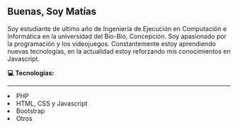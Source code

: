 <h2> Buenas,  Soy Matías </h2>
<p> 
Soy estudiante de ultimo año de Ingeniería de Ejecución en Computación e Informática en la universidad del Bio-Bio, Concepción. Soy apasionado por la programación y los videojuegos. Constantemente estoy aprendiendo nuevas tecnologías, en la actualidad estoy reforzando mis conocimientos en Javascript. </p>

<b>💻 Tecnologías:</b>
<hr>
<li>PHP
<li>HTML, CSS y Javascript
<li>Bootstrap
<li>Otros

